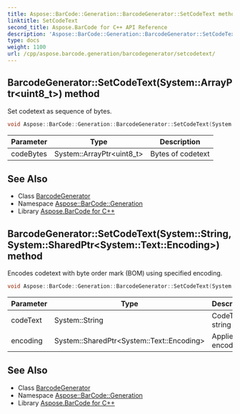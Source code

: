 ```yaml
---
title: Aspose::BarCode::Generation::BarcodeGenerator::SetCodeText method
linktitle: SetCodeText
second_title: Aspose.BarCode for C++ API Reference
description: 'Aspose::BarCode::Generation::BarcodeGenerator::SetCodeText method. Set codetext as sequence of bytes in C++.'
type: docs
weight: 1100
url: /cpp/aspose.barcode.generation/barcodegenerator/setcodetext/
---
```

## BarcodeGenerator::SetCodeText(System::ArrayPtr\<uint8_t\>) method


Set codetext as sequence of bytes.

```cpp
void Aspose::BarCode::Generation::BarcodeGenerator::SetCodeText(System::ArrayPtr<uint8_t> codeBytes)
```


| Parameter | Type | Description |
| --- | --- | --- |
| codeBytes | System::ArrayPtr\<uint8_t\> | Bytes of codetext |

## See Also

* Class [BarcodeGenerator](../)
* Namespace [Aspose::BarCode::Generation](../../)
* Library [Aspose.BarCode for C++](../../../)
## BarcodeGenerator::SetCodeText(System::String, System::SharedPtr\<System::Text::Encoding\>) method


Encodes codetext with byte order mark (BOM) using specified encoding.

```cpp
void Aspose::BarCode::Generation::BarcodeGenerator::SetCodeText(System::String codeText, System::SharedPtr<System::Text::Encoding> encoding)
```


| Parameter | Type | Description |
| --- | --- | --- |
| codeText | System::String | CodeText string |
| encoding | System::SharedPtr\<System::Text::Encoding\> | Applied encoding |

## See Also

* Class [BarcodeGenerator](../)
* Namespace [Aspose::BarCode::Generation](../../)
* Library [Aspose.BarCode for C++](../../../)
